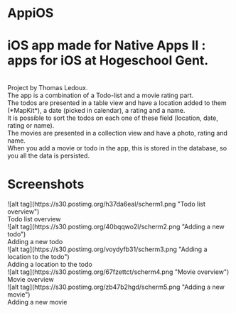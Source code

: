 # AppiOS
<h1>iOS app made for Native Apps II : apps for iOS at Hogeschool Gent.</h1></br>
Project by Thomas Ledoux.</br>
The app is a combination of a Todo-list and a movie rating part.</br>
The todos are presented in a table view and have a location added to them (*MapKit*), a date (picked in calendar), a rating and a name.</br>
It is possible to sort the todos on each one of these field (location, date, rating or name).</br>
The movies are presented in a collection view and have a photo, rating and name.</br>
When you add a movie or todo in the app, this is stored in the database, so you all the data is persisted. </br>
<h1>
Screenshots
</h1>
![alt tag](https://s30.postimg.org/h37da6eal/scherm1.png "Todo list overview")</br>
Todo list overview</br>
![alt tag](https://s30.postimg.org/40bqqwo2l/scherm2.png "Adding a new todo")</br>
Adding a new todo</br>
![alt tag](https://s30.postimg.org/voydyfb31/scherm3.png "Adding a location to the todo")</br>
Adding a location to the todo</br>
![alt tag](https://s30.postimg.org/67fzettct/scherm4.png "Movie overview")</br>
Movie overview</br>
![alt tag](https://s30.postimg.org/zb47b2hgd/scherm5.png "Adding a new movie")</br>
Adding a new movie

